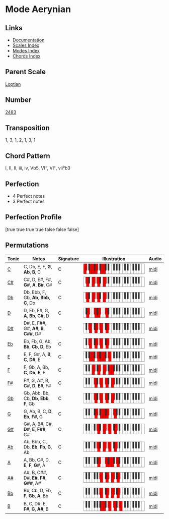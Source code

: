 # Mode Aerynian

## Links

- [Documentation](README.md)
- [Scales Index](Scales.md)
- [Modes Index](Modes.md)
- [Chords Index](Chords.md)

## Parent Scale

[Loptian](ScaleLoptian.md)

## Number

[2483](https://ianring.com/musictheory/scales/2483)

## Transposition

1, 3, 1, 2, 1, 3, 1

## Chord Pattern

I, II, II, iii, iv, Vb5, VI⁺, VI⁺, vii⁰b3

## Perfection

- 4 Perfect notes
- 3 Perfect notes

## Perfection Profile

[true true true true false false false]

## Permutations

| Tonic | Notes | Signature | Illustration | Audio |
|-------|-------|-----------|--------------|-------|
| [C](ModeCNaturalAerynian.md) | C, Db, E, F, **G**, **Ab**, **B**, C | C | ![CNaturalAerynian](ModeCNaturalAerynian.png) | [midi](https://github.com/edipermadi/music/blob/main/docs/ModeCNaturalAerynian.mid?raw=true) |
| [C#](ModeCSharpAerynian.md) | C#, D, E#, F#, **G#**, **A**, **B#**, C# | C | ![CSharpAerynian](ModeCSharpAerynian.png) | [midi](https://github.com/edipermadi/music/blob/main/docs/ModeCSharpAerynian.mid?raw=true) |
| [Db](ModeDFlatAerynian.md) | Db, Ebb, F, Gb, **Ab**, **Bbb**, **C**, Db | C | ![DFlatAerynian](ModeDFlatAerynian.png) | [midi](https://github.com/edipermadi/music/blob/main/docs/ModeDFlatAerynian.mid?raw=true) |
| [D](ModeDNaturalAerynian.md) | D, Eb, F#, G, **A**, **Bb**, **C#**, D | C | ![DNaturalAerynian](ModeDNaturalAerynian.png) | [midi](https://github.com/edipermadi/music/blob/main/docs/ModeDNaturalAerynian.mid?raw=true) |
| [D#](ModeDSharpAerynian.md) | D#, E, F##, G#, **A#**, **B**, **C##**, D# | C | ![DSharpAerynian](ModeDSharpAerynian.png) | [midi](https://github.com/edipermadi/music/blob/main/docs/ModeDSharpAerynian.mid?raw=true) |
| [Eb](ModeEFlatAerynian.md) | Eb, Fb, G, Ab, **Bb**, **Cb**, **D**, Eb | C | ![EFlatAerynian](ModeEFlatAerynian.png) | [midi](https://github.com/edipermadi/music/blob/main/docs/ModeEFlatAerynian.mid?raw=true) |
| [E](ModeENaturalAerynian.md) | E, F, G#, A, **B**, **C**, **D#**, E | C | ![ENaturalAerynian](ModeENaturalAerynian.png) | [midi](https://github.com/edipermadi/music/blob/main/docs/ModeENaturalAerynian.mid?raw=true) |
| [F](ModeFNaturalAerynian.md) | F, Gb, A, Bb, **C**, **Db**, **E**, F | C | ![FNaturalAerynian](ModeFNaturalAerynian.png) | [midi](https://github.com/edipermadi/music/blob/main/docs/ModeFNaturalAerynian.mid?raw=true) |
| [F#](ModeFSharpAerynian.md) | F#, G, A#, B, **C#**, **D**, **E#**, F# | C | ![FSharpAerynian](ModeFSharpAerynian.png) | [midi](https://github.com/edipermadi/music/blob/main/docs/ModeFSharpAerynian.mid?raw=true) |
| [Gb](ModeGFlatAerynian.md) | Gb, Abb, Bb, Cb, **Db**, **Ebb**, **F**, Gb | C | ![GFlatAerynian](ModeGFlatAerynian.png) | [midi](https://github.com/edipermadi/music/blob/main/docs/ModeGFlatAerynian.mid?raw=true) |
| [G](ModeGNaturalAerynian.md) | G, Ab, B, C, **D**, **Eb**, **F#**, G | C | ![GNaturalAerynian](ModeGNaturalAerynian.png) | [midi](https://github.com/edipermadi/music/blob/main/docs/ModeGNaturalAerynian.mid?raw=true) |
| [G#](ModeGSharpAerynian.md) | G#, A, B#, C#, **D#**, **E**, **F##**, G# | C | ![GSharpAerynian](ModeGSharpAerynian.png) | [midi](https://github.com/edipermadi/music/blob/main/docs/ModeGSharpAerynian.mid?raw=true) |
| [Ab](ModeAFlatAerynian.md) | Ab, Bbb, C, Db, **Eb**, **Fb**, **G**, Ab | C | ![AFlatAerynian](ModeAFlatAerynian.png) | [midi](https://github.com/edipermadi/music/blob/main/docs/ModeAFlatAerynian.mid?raw=true) |
| [A](ModeANaturalAerynian.md) | A, Bb, C#, D, **E**, **F**, **G#**, A | C | ![ANaturalAerynian](ModeANaturalAerynian.png) | [midi](https://github.com/edipermadi/music/blob/main/docs/ModeANaturalAerynian.mid?raw=true) |
| [A#](ModeASharpAerynian.md) | A#, B, C##, D#, **E#**, **F#**, **G##**, A# | C | ![ASharpAerynian](ModeASharpAerynian.png) | [midi](https://github.com/edipermadi/music/blob/main/docs/ModeASharpAerynian.mid?raw=true) |
| [Bb](ModeBFlatAerynian.md) | Bb, Cb, D, Eb, **F**, **Gb**, **A**, Bb | C | ![BFlatAerynian](ModeBFlatAerynian.png) | [midi](https://github.com/edipermadi/music/blob/main/docs/ModeBFlatAerynian.mid?raw=true) |
| [B](ModeBNaturalAerynian.md) | B, C, D#, E, **F#**, **G**, **A#**, B | C | ![BNaturalAerynian](ModeBNaturalAerynian.png) | [midi](https://github.com/edipermadi/music/blob/main/docs/ModeBNaturalAerynian.mid?raw=true) |
